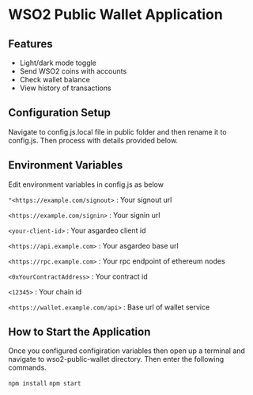 
# WSO2 Public Wallet Application




## Features

- Light/dark mode toggle
- Send WSO2 coins with accounts
- Check wallet balance
- View history of transactions


## Configuration Setup

Navigate to config.js.local file in public folder and then rename it to config.js. Then process with details provided below.


## Environment Variables

Edit environment variables in config.js as below

`"<https://example.com/signout>`  : Your signout url

`<https://example.com/signin>` :  Your signin url

`<your-client-id>` : Your asgardeo client id

`<https://api.example.com>` : Your asgardeo base url

`<https://rpc.example.com>` : Your rpc endpoint of ethereum nodes

`<0xYourContractAddress>` : Your contract id

`<12345>` : Your chain id

`<https://wallet.example.com/api>` : Base url of wallet service



## How to Start the Application

Once you configured configiration variables then open up a terminal and navigate to wso2-public-wallet directory. Then enter the following commands.

`npm install`
`npm start`

